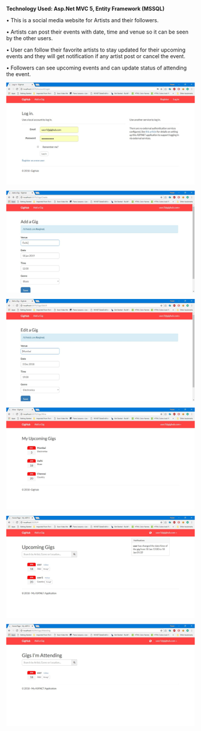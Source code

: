 <b>Technology Used: Asp.Net MVC 5, Entity Framework (MSSQL) </b>

• This is a social media website for Artists and their followers. 

• Artists can post their events with date, time and venue so it can be seen by the other users. 

• User can follow their favorite artists to stay updated for their upcoming events and 
  they will get notification if any artist post   or cancel the event. 

• Followers can see upcoming events and can update status of attending the event. 

<img src="images/gig1.JPG">
<p></p>
<img src="images/gig2.JPG">
<p></p>
<img src="images/gig3.JPG">
<p></p>
<img src="images/gig4.JPG">
<p></p>
<img src="images/gig5.JPG">
<p></p>
<img src="images/gig6.JPG">

